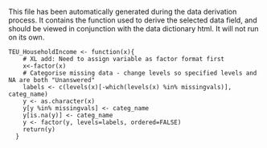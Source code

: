 This file has been automatically generated during the data derivation process.
It contains the function used to derive the selected data field, and should be viewed in conjunction with the data dictionary html.
It will not run on its own.


```
TEU_HouseholdIncome <- function(x){
    # XL add: Need to assign variable as factor format first 
    x<-factor(x)
    # Categorise missing data - change levels so specified levels and NA are both "Unanswered"
    labels <- c(levels(x)[-which(levels(x) %in% missingvals)], categ_name)
    y <- as.character(x)
    y[y %in% missingvals] <- categ_name
    y[is.na(y)] <- categ_name
    y <- factor(y, levels=labels, ordered=FALSE)
    return(y)
  }
```


